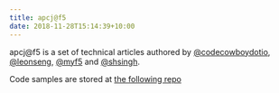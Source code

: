 ```yaml
---
title: apcj@f5
date: 2018-11-28T15:14:39+10:00
---
```

apcj@f5 is a set of technical articles authored by [@codecowboydotio](https://github.com/codecowboydotio), [@leonseng](https://github.com/leonseng), [@myf5](https://github.com/myf5) and [@shsingh](https://github.com/shsingh).

Code samples are stored at [the following repo](https://github.com/apcj-f5)
